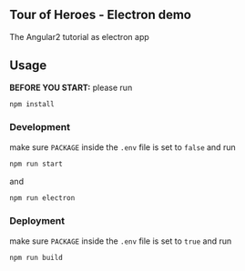 ## Tour of Heroes - Electron demo
The Angular2 tutorial as electron app

## Usage

**BEFORE YOU START:** please run
```bash
npm install
```

### Development

make sure `PACKAGE`  inside the `.env` file is set to `false` and run

```bash
npm run start
```
and
```bash
npm run electron
```

### Deployment

make sure `PACKAGE`  inside the `.env` file is set to `true` and run

```bash
npm run build
```
